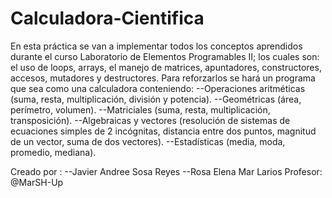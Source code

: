 # Calculadora-Cientifica

En esta práctica se van a implementar todos los conceptos aprendidos durante el curso Laboratorio de Elementos Programables II; los cuales son: el uso de loops, arrays, el manejo de matrices, apuntadores, constructores, accesos, mutadores y destructores.
Para reforzarlos se hará un programa que sea como una calculadora conteniendo:
--Operaciones aritméticas (suma, resta, multiplicación, división y potencia).
--Geométricas (área, perímetro, volumen).
--Matriciales (suma, resta, multiplicación, transposición). 
--Algebraicas y vectores (resolución de sistemas de ecuaciones simples de 2 incógnitas, distancia entre dos puntos, magnitud de un vector, suma de dos vectores).
--Estadísticas (media, moda, promedio, mediana).

Creado por :
--Javier Andree Sosa Reyes
--Rosa Elena Mar Larios
Profesor: @MarSH-Up

